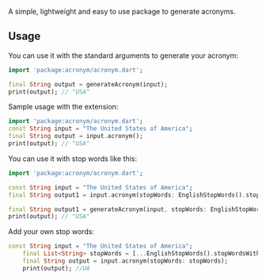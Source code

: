 A simple, lightweight and easy to use package to generate acronyms.

## Usage

You can use it with the standard arguments to generate your acronym:
```dart
import 'package:acronym/acronym.dart';

final String output = generateAcronym(input);
print(output); // "USA"
```

Sample usage with the extension:
```dart
import 'package:acronym/acronym.dart';
const String input = "The United States of America";
final String output = input.acronym();
print(output); // "USA"
```

You can use it with stop words like this:
```dart
import 'package:acronym/acronym.dart';

const String input = "The United States of America";
final String output1 = input.acronym(stopWords: EnglishStopWords().stopWords);

final String output1 = generateAcronym(input, stopWords: EnglishStopWords().stopWords);
print(output); // "USA"
```

Add your own stop words:
```dart
const String input = "The United States of America";
    final List<String> stopWords = [...EnglishStopWords().stopWordsWithNumbers, "states"];
    final String output = input.acronym(stopWords: stopWords);
    print(output); //UA
```
